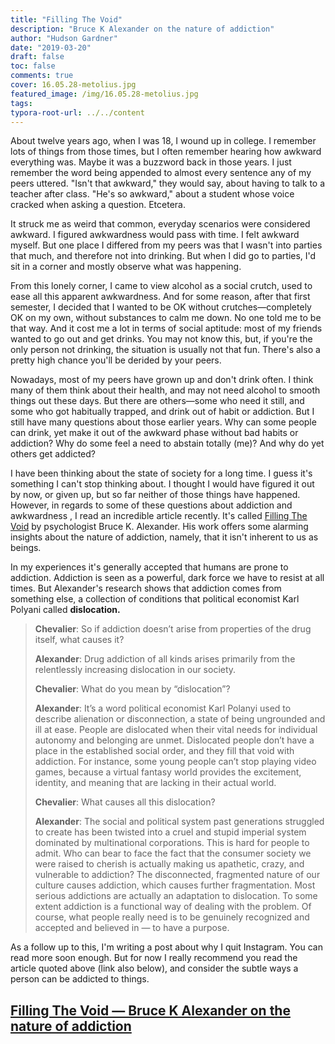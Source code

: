 ```yaml
---
title: "Filling The Void"
description: "Bruce K Alexander on the nature of addiction"
author: "Hudson Gardner"
date: "2019-03-20"
draft: false
toc: false
comments: true
cover: 16.05.28-metolius.jpg
featured_image: /img/16.05.28-metolius.jpg
tags:
typora-root-url: ../../content
---
```


About twelve years ago, when I was 18, I wound up in college. I remember lots of things from those times, but I often remember hearing how awkward everything was. Maybe it was a buzzword back in those years. I just remember the word being appended to almost every sentence any of my peers uttered. "Isn't that awkward," they would say, about having to talk to a teacher after class. "He's so awkward," about a student whose voice cracked when asking a question. Etcetera. 

It struck me as weird that common, everyday scenarios were considered awkward. I figured awkwardness would pass with time. I felt awkward myself. But one place I differed from my peers was that I wasn't into parties that much, and therefore not into drinking. But when I did go to parties, I'd sit in a corner and mostly observe what was happening.

From this lonely corner, I came to view alcohol as a social crutch, used to ease all this apparent awkwardness. And for some reason, after that first semester, I decided that I wanted to be OK without crutches—completely OK on my own, without substances to calm me down. No one told me to be that way. And it cost me a lot in terms of social aptitude: most of my friends wanted to go out and get drinks. You may not know this, but, if you're the only person not drinking, the situation is usually not that fun. There's also a pretty high chance you'll be derided by your peers.

Nowadays, most of my peers have grown up and don't drink often. I think many of them think about their health, and may not need alcohol to smooth things out these days. But there are others—some who need it still, and some who got habitually trapped, and drink out of habit or addiction. But I still have many questions about those earlier years. Why can some people can drink, yet make it out of the awkward phase without bad habits or addiction? Why do some feel a need to abstain totally (me)? And why do yet others get addicted?

I have been thinking about the state of society for a long time. I guess it's something I can't stop thinking about. I thought I would have figured it out by now, or given up, but so far neither of those things have happened. However, in regards to some of these questions about addiction and awkwardness , I read an incredible article recently. It's called [Filling The Void](https://thesunmagazine.org/issues/519/filling-the-void) by psychologist Bruce K. Alexander. His work offers some alarming insights about the nature of addiction, namely, that it isn't inherent to us as beings. 

In my experiences it's generally accepted that humans are prone to addiction. Addiction is seen as a powerful, dark force we have to resist at all times. But Alexander's research shows that addiction comes from something else, a collection of conditions that political economist Karl Polyani called **dislocation.**

> **Chevalier**: So if addiction doesn’t arise from properties of the drug itself, what causes it?
>
> **Alexander**: Drug addiction of all kinds arises primarily from the relentlessly increasing dislocation in our society.
>
> **Chevalier**: What do you mean by “dislocation”?
>
> **Alexander**: It’s a word political economist Karl Polanyi used to describe alienation or disconnection, a state of being ungrounded and ill at ease. People are dislocated when their vital needs for individual autonomy and belonging are unmet. Dislocated people don’t have a place in the established social order, and they fill that void with addiction. For instance, some young people can’t stop playing video games, because a virtual fantasy world provides the excitement, identity, and meaning that are lacking in their actual world.
>
> **Chevalier**: What causes all this dislocation?
>
> **Alexander**: The social and political system past generations struggled to create has been twisted into a cruel and stupid imperial system dominated by multinational corporations. This is hard for people to admit. Who can bear to face the fact that the consumer society we were raised to cherish is actually making us apathetic, crazy, and vulnerable to addiction? The disconnected, fragmented nature of our culture causes addiction, which causes further fragmentation. Most serious addictions are actually an adaptation to dislocation. To some extent addiction is a functional way of dealing with the problem. Of course, what people really need is to be genuinely recognized and accepted and believed in — to have a purpose.

As a follow up to this, I'm writing a post about why I quit Instagram. You can read more soon enough. But for now I really recommend you read the article quoted above (link also below), and consider the subtle ways a person can be addicted to things.

## [Filling The Void — Bruce K Alexander on the nature of addiction](https://thesunmagazine.org/issues/519/filling-the-void)

